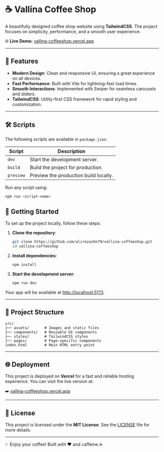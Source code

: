 # ☕ Vallina Coffee Shop

A beautifully designed coffee shop website using **TailwindCSS**. The project focuses on simplicity, performance, and a smooth user experience.

🌐 **Live Demo**: [vallina-coffeeshop.vercel.app](https://vallina-coffeeshop.vercel.app)

---

## 🌟 Features

- **Modern Design**: Clean and responsive UI, ensuring a great experience on all devices.
- **Fast Performance**: Built with Vite for lightning-fast load times.
- **Smooth Interactions**: Implemented with Swiper for seamless carousels and sliders.
- **TailwindCSS**: Utility-first CSS framework for rapid styling and customization.

---

## 🛠️ Scripts

The following scripts are available in `package.json`:

| Script      | Description                                |
|-------------|--------------------------------------------|
| `dev`       | Start the development server.             |
| `build`     | Build the project for production.         |
| `preview`   | Preview the production build locally.     |

Run any script using:

```bash
npm run <script-name>
```

## 🚀 Getting Started

To set up the project locally, follow these steps:

1. **Clone the repository**:
   ```bash
   git clone https://github.com/alirezashn79/vallina-coffeeshop.git
   cd vallina-coffeeshop
   ```

2. **Install dependencies**:
   ```bash
   npm install
   ```

3. **Start the development server**:
   ```bash
   npm run dev
   ```

Your app will be available at [http://localhost:5173](http://localhost:5173).

---

## 📂 Project Structure

```plaintext
src/
├── assets/       # Images and static files
├── components/   # Reusable UI components
├── styles/       # TailwindCSS styles
├── pages/        # Page-specific components
index.html        # Main HTML entry point
```

---

## 🌐 Deployment

This project is deployed on **Vercel** for a fast and reliable hosting experience. You can visit the live version at:

➡️ [vallina-coffeeshop.vercel.app](https://vallina-coffeeshop.vercel.app)

---

## 📄 License
This project is licensed under the **MIT License**. See the [LICENSE](./LICENSE) file for more details.

---

✨ Enjoy your coffee! Built with ❤️ and caffeine.☕
